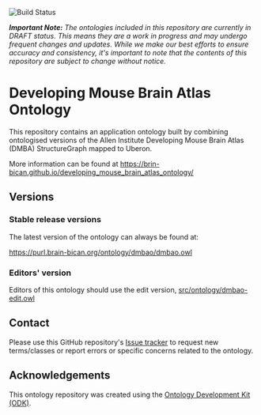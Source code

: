
![Build Status](https://github.com/hkir-dev/developing_mouse_brain_atlas_ontology/workflows/CI/badge.svg)

_**Important Note:** The ontologies included in this repository are currently in DRAFT status. This means they are a work in progress and may undergo frequent changes and updates. While we make our best efforts to ensure accuracy and consistency, it's important to note that the contents of this repository are subject to change without notice._

# Developing Mouse Brain Atlas Ontology

This repository contains an application ontology built by combining ontologised versions of the Allen Institute Developing Mouse Brain Atlas (DMBA) StructureGraph mapped to Uberon. 

More information can be found at https://brin-bican.github.io/developing_mouse_brain_atlas_ontology/

## Versions

### Stable release versions

The latest version of the ontology can always be found at:

https://purl.brain-bican.org/ontology/dmbao/dmbao.owl

### Editors' version

Editors of this ontology should use the edit version, [src/ontology/dmbao-edit.owl](src/ontology/dmbao-edit.owl)

## Contact

Please use this GitHub repository's [Issue tracker](https://github.com/brain-bican/developing_mouse_brain_atlas_ontology/issues) to request new terms/classes or report errors or specific concerns related to the ontology.

## Acknowledgements

This ontology repository was created using the [Ontology Development Kit (ODK)](https://github.com/INCATools/ontology-development-kit).

